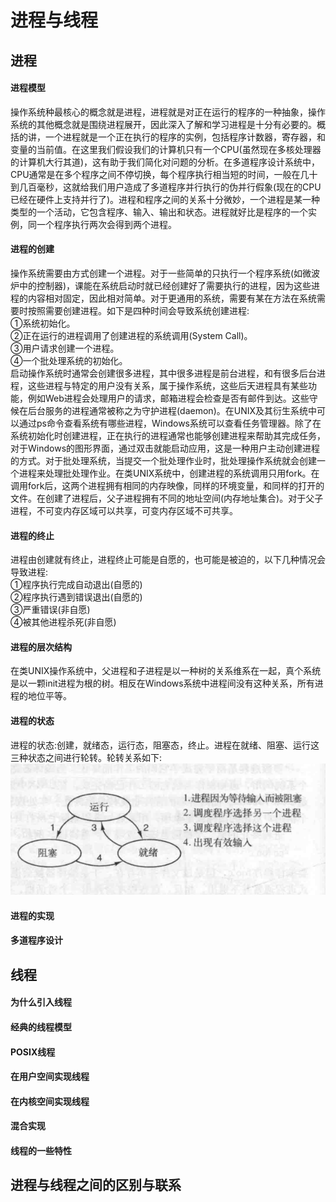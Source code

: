 # 进程与线程
## 进程
#### 进程模型
操作系统种最核心的概念就是进程，进程就是对正在运行的程序的一种抽象，操作系统的其他概念就是围绕进程展开，因此深入了解和学习进程是十分有必要的。概括的讲，一个进程就是一个正在执行的程序的实例，包括程序计数器，寄存器，和变量的当前值。在这里我们假设我们的计算机只有一个CPU(虽然现在多核处理器的计算机大行其道)，这有助于我们简化对问题的分析。在多道程序设计系统中，CPU通常是在多个程序之间不停切换，每个程序执行相当短的时间，一般在几十到几百毫秒，这就给我们用户造成了多道程序并行执行的伪并行假象(现在的CPU已经在硬件上支持并行了)。进程和程序之间的关系十分微妙，一个进程是某一种类型的一个活动，它包含程序、输入、输出和状态。进程就好比是程序的一个实例，同一个程序执行两次会得到两个进程。
#### 进程的创建
操作系统需要由方式创建一个进程。对于一些简单的只执行一个程序系统(如微波炉中的控制器)，课能在系统启动时就已经创建好了需要执行的进程，因为这些进程的内容相对固定，因此相对简单。对于更通用的系统，需要有某在方法在系统需要时按照需要创建进程。如下是四种时间会导致系统创建进程:<br>
①系统初始化。<br>
②正在运行的进程调用了创建进程的系统调用(System Call)。<br>
③用户请求创建一个进程。<br>
④一个批处理系统的初始化。<br>
启动操作系统时通常会创建很多进程，其中很多进程是前台进程，和有很多后台进程，这些进程与特定的用户没有关系，属于操作系统，这些后天进程具有某些功能，例如Web进程会处理用户的请求，邮箱进程会检查是否有邮件到达。这些守候在后台服务的进程通常被称之为守护进程(daemon)。在UNIX及其衍生系统中可以通过ps命令查看系统有哪些进程，Windows系统可以查看任务管理器。除了在系统初始化时创建进程，正在执行的进程通常也能够创建进程来帮助其完成任务，对于Windows的图形界面，通过双击就能启动应用，这是一种用户主动创建进程的方式。对于批处理系统，当提交一个批处理作业时，批处理操作系统就会创建一个进程来处理批处理作业。在类UNIX系统中，创建进程的系统调用只用fork。在调用fork后，这两个进程拥有相同的内存映像，同样的环境变量，和同样的打开的文件。在创建了进程后，父子进程拥有不同的地址空间(内存地址集合)。对于父子进程，不可变内存区域可以共享，可变内存区域不可共享。
#### 进程的终止
进程由创建就有终止，进程终止可能是自愿的，也可能是被迫的，以下几种情况会导致进程:<br>
①程序执行完成自动退出(自愿的)<br>
②程序执行遇到错误退出(自愿的)<br>
③严重错误(非自愿)<br>
④被其他进程杀死(非自愿)
#### 进程的层次结构
在类UNIX操作系统中，父进程和子进程是以一种树的关系维系在一起，真个系统是以一颗init进程为根的树。相反在Windows系统中进程间没有这种关系，所有进程的地位平等。
#### 进程的状态
进程的状态:创建，就绪态，运行态，阻塞态，终止。进程在就绪、阻塞、运行这三种状态之间进行轮转。轮转关系如下:<br>
![进程间的状态转换](../../img/进程间的状态转换.png)
#### 进程的实现
#### 多道程序设计

## 线程
#### 为什么引入线程
#### 经典的线程模型
#### POSIX线程
#### 在用户空间实现线程
#### 在内核空间实现线程
#### 混合实现
#### 线程的一些特性

## 进程与线程之间的区别与联系

